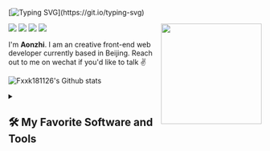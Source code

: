 <!-- dynamic typing effect 动态打字效果 -->
[![Typing SVG](https://readme-typing-svg.demolab.com?font=Fira+Code&pause=1000&random=false&width=435&lines=%F0%9F%91%8B+Hey!+Nice+to+see+you.)](https://git.io/typing-svg)

<img align='right' src='https://octodex.github.com/images/hula_loop_octodex03.gif' width='200'>

![](https://img.shields.io/static/v1?label=Twitter&message=zhao999ss&color=7BB32E&logo=Twitter) ![](https://img.shields.io/static/v1?label=CSDN&message=zhao999ss&color=7BB32E&logo=CSDN) ![](https://img.shields.io/static/v1?label=wechat&message=zhao999ss&color=7BB32E&logo=wechat) ![](https://visitor-badge.lithub.cc/badge?page_id=github.com/Fxxk181126)

I'm **Aonzhi**. I am an creative front-end web developer currently based in Beijing. Reach out to me on wechat if you'd like to talk ✌️

<!-- ## 💻 Open Source Work Stats -->
![Fxxk181126's Github stats](https://bad-apple-github-readme.vercel.app/api?show_bg=1&username=Fxxk181126&show_icons=true)
<!--
 https://github-readme-stats.vercel.app/api?show_bg=1&username=Fxxk181126&show_icons=true
-->
<details>
  <summary><h2>🛠️ My Favorite Software and Tools</h2></summary>

  <p>
      <a href="#"><img alt="Visual Studio Code" src="https://img.shields.io/badge/Visual%20Studio%20Code-0078d7.svg?logo=visual-studio-code&logoColor=white"></a>
      <a href="#"><img alt="Git" src="https://img.shields.io/badge/Git-F05033.svg?logo=git&logoColor=white"></a>
      <a href="#"><img alt="GitHub Desktop" src="https://img.shields.io/badge/GitHub%20Desktop-8034A9.svg?logo=github&logoColor=white"></a>
  </p>
</details>


[-1]: https://www.facebook.com/Austin.Lee.9173/
[0]: https://m.weibo.cn/u/1694884707
[1]: https://www.zhihu.com/people/Fxxk181126
[2]: https://segmentfault.com/u/Fxxk181126
[3]: https://www.v2ex.com/member/Fxxk181126
